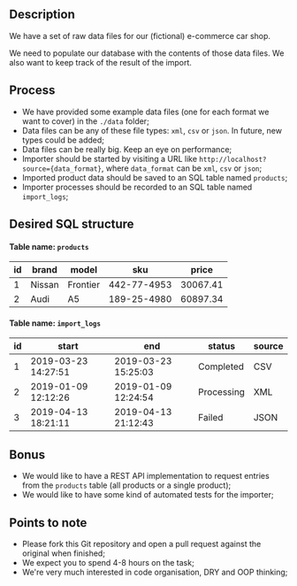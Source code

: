 ## Description

We have a set of raw data files for our (fictional) e-commerce car shop.

We need to populate our database with the contents of those data files.
We also want to keep track of the result of the import.

## Process

- We have provided some example data files (one for each format we want to cover) in the `./data` folder;
- Data files can be any of these file types: `xml`, `csv` or `json`. In future, new types could be added;
- Data files can be really big. Keep an eye on performance;
- Importer should be started by visiting a URL like `http://localhost?source={data_format}`, where `data_format` can be `xml`, `csv` or `json`;
- Imported product data should be saved to an SQL table named `products`;
- Importer processes should be recorded to an SQL table named `import_logs`;

## Desired SQL structure

#### Table name: `products`

| id | brand  | model    | sku         | price    |
|----|--------|----------|-------------|----------|
| 1  | Nissan | Frontier | 442-77-4953 | 30067.41 |
| 2  | Audi   | A5       | 189-25-4980 | 60897.34 |

#### Table name: `import_logs`

| id | start               | end                 | status     | source |
|----|---------------------|---------------------|------------|--------|
| 1  | 2019-03-23 14:27:51 | 2019-03-23 15:25:03 | Completed  | CSV    |
| 2  | 2019-01-09 12:12:26 | 2019-01-09 12:24:54 | Processing | XML    |
| 3  | 2019-04-13 18:21:11 | 2019-04-13 21:12:43 | Failed     | JSON   |

## Bonus

- We would like to have a REST API implementation to request entries from the `products` table (all products or a single product);
- We would like to have some kind of automated tests for the importer;

## Points to note

- Please fork this Git repository and open a pull request against the original when finished;
- We expect you to spend 4-8 hours on the task;
- We're very much interested in code organisation, DRY and OOP thinking;
